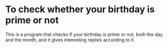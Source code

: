 # To check whether your birthday is prime or not

This is a program that checks if your birthday is prime or not, both the day and the month, and it gives interesting replies according to it.